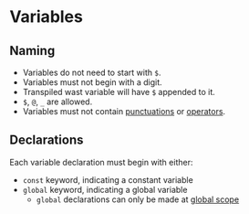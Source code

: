# Variables

## Naming

* Variables do not need to start with `$`.
* Variables must not begin with a digit.
* Transpiled wast variable will have `$` appended to it.
* `$`, `@`, `_` are allowed.
* Variables must not contain [punctuations](./punctuation.md) or [operators](./operators.md).

## Declarations

Each variable declaration must begin with either:

* `const` keyword, indicating a constant variable
* `global` keyword, indicating a global variable
  * `global` declarations can only be made at [global scope](./scope.md#global)

